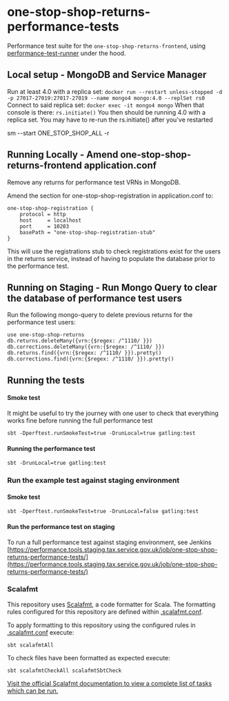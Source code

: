 # one-stop-shop-returns-performance-tests
Performance test suite for the `one-stop-shop-returns-frontend`, using [performance-test-runner](https://github.com/hmrc/performance-test-runner) under the hood.

## Local setup - MongoDB and Service Manager

Run at least 4.0 with a replica set: `docker run --restart unless-stopped -d -p 27017-27019:27017-27019 --name mongo4 mongo:4.0 --replSet rs0` 
Connect to said replica set: `docker exec -it mongo4 mongo` 
When that console is there: `rs.initiate()` 
You then should be running 4.0 with a replica set. You may have to re-run the rs.initiate() after you've restarted

sm --start ONE_STOP_SHOP_ALL -r

## Running Locally - Amend one-stop-shop-returns-frontend application.conf

Remove any returns for performance test VRNs in MongoDB.

Amend the section for one-stop-shop-registration in application.conf to:
```
one-stop-shop-registration {
    protocol = http
    host     = localhost
    port     = 10203
    basePath = "one-stop-shop-registration-stub"
}
```
This will use the registrations stub to check registrations exist for the users in the returns service,
instead of having to populate the database prior to the performance test.

## Running on Staging - Run Mongo Query to clear the database of performance test users
Run the following mongo-query to delete previous returns for the performance test users:
```
use one-stop-shop-returns
db.returns.deleteMany({vrn:{$regex: /^1110/ }})
db.corrections.deleteMany({vrn:{$regex: /^1110/ }})
db.returns.find({vrn:{$regex: /^1110/ }}).pretty()
db.corrections.find({vrn:{$regex: /^1110/ }}).pretty()
```


## Running the tests

#### Smoke test

It might be useful to try the journey with one user to check that everything works fine before running the full performance test
```
sbt -Dperftest.runSmokeTest=true -DrunLocal=true gatling:test
```

#### Running the performance test
```
sbt -DrunLocal=true gatling:test
```
### Run the example test against staging environment

#### Smoke test
```
sbt -Dperftest.runSmokeTest=true -DrunLocal=false gatling:test
```

#### Run the performance test on staging

To run a full performance test against staging environment, see Jenkins [https://performance.tools.staging.tax.service.gov.uk/job/one-stop-shop-returns-performance-tests/](https://performance.tools.staging.tax.service.gov.uk/job/one-stop-shop-returns-performance-tests/)

### Scalafmt
 This repository uses [Scalafmt](https://scalameta.org/scalafmt/), a code formatter for Scala. The formatting rules configured for this repository are defined within [.scalafmt.conf](.scalafmt.conf).

 To apply formatting to this repository using the configured rules in [.scalafmt.conf](.scalafmt.conf) execute:

 ```
 sbt scalafmtAll
 ```

 To check files have been formatted as expected execute:

 ```
 sbt scalafmtCheckAll scalafmtSbtCheck
 ```

[Visit the official Scalafmt documentation to view a complete list of tasks which can be run.](https://scalameta.org/scalafmt/docs/installation.html#task-keys)